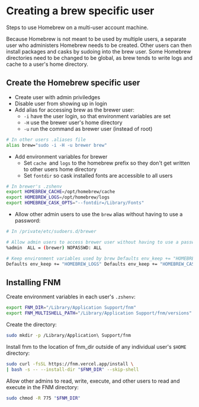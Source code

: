 # Creating a brew specific user

Steps to use Homebrew on a multi-user account machine.

Because Homebrew is not meant to be used by multiple users, a separate user who
administers Homebrew needs to be created. Other users can then install packages
and casks by sudoing into the brew user. Some Homebrew directories need to be
changed to be global, as brew tends to write logs and cache to a user's home
directory.

## Create the Homebrew specific user

- Create user with admin priviledges
- Disable user from showing up in login
- Add alias for accessing brew as the brewer user:
  - `-i` have the user login, so that environment variables are set
  - `-H` use the brewer user's home directory
  - `-u` run the command as brewer user (instead of root)

```sh
# In other users .aliases file
alias brew="sudo -i -H -u brewer brew"
```

- Add environment variables for brewer
  - Set `cache `and `logs` to the homebrew prefix so they don't get written to
    other users home directory
  - Set `fontdir` so cask installed fonts are accessible to all users

```sh
# In brewer's .zshenv
export HOMEBREW_CACHE=/opt/homebrew/cache
export HOMEBREW_LOGS=/opt/homebrew/logs
export HOMEBREW_CASK_OPTS="--fontdir=/Library/Fonts"
```

- Allow other admin users to use the `brew` alias without having to use a
  password:

```sh
# In /private/etc/sudoers.d/brewer

# Allow admin users to access brewer user without having to use a password
%admin  ALL = (brewer) NOPASSWD: ALL

# Keep environment variables used by brew Defaults env_keep += "HOMEBREW_CACHE"
Defaults env_keep += "HOMEBREW_LOGS" Defaults env_keep += "HOMEBREW_CASK_OPTS"
```

## Installing FNM

Create environment variables in each user's `.zshenv`:

```sh
export FNM_DIR="/Library/Application Support/fnm"
export FNM_MULTISHELL_PATH="/Library/Application Support/fnm/versions"
```

Create the directory:

```sh
sudo mkdir -p /Library/Application\ Support/fnm
```

Install fnm to the location of fnm_dir outside of any individual user's `$HOME`
directory:

```sh
sudo curl -fsSL https://fnm.vercel.app/install \
| bash -s -- --install-dir "$FNM_DIR" --skip-shell
```

Allow other admins to read, write, execute, and other users to read and execute
in the FNM directory:

```sh
sudo chmod -R 775 "$FNM_DIR"
```

